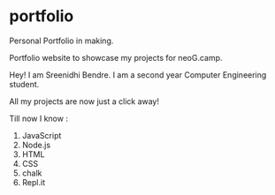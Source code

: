 # portfolio

Personal Portfolio in making. 

Portfolio website to showcase my projects for neoG.camp. 

Hey! I am Sreenidhi Bendre. 
I am a second year Computer Engineering student.

All my projects are now just a click away!

Till now I know :

1. JavaScript
1. Node.js
1. HTML 
1. CSS
1. chalk
1. Repl.it
